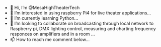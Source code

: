 - 👋 Hi, I’m @MesaHighTheaterTech
- 👀 I’m interested in using raspberry Pi4 for live theater applications...
- 🌱 I’m currently learning Python...
- 💞️ I’m looking to collaborate on broadcasting through local network to Raspberry pi, DMX lighting control, measuring and charting frequency responces on amplifiers and in a room ...
- 📫 How to reach me comment below...

<!---
MesaHighTheaterTech/MesaHighTheaterTech is a ✨ special ✨ repository because its `README.md` (this file) appears on your GitHub profile.
You can click the Preview link to take a look at your changes.
--->
